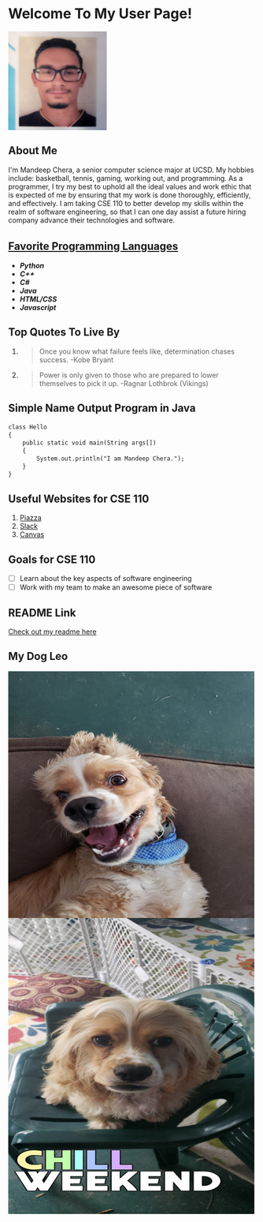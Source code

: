 # Welcome To My User Page!

<img src=images/profile.jpg width=200 height=200 align=center>

## **About Me**

I'm Mandeep Chera, a senior computer science major at UCSD. My hobbies include: basketball, tennis, gaming, working out, and programming. As a programmer, I try my best to uphold all the ideal values and work ethic that is expected of me by ensuring that my work is done thoroughly, efficiently, and effectively. I am taking CSE 110 to better develop my skills within the realm of software engineering, so that I can one day assist a future hiring company advance their technologies and software.

###### 

## [**Favorite Programming Languages**](README.md)

- ***Python***
- ***C++***
- ***C#***
- ***Java***
- ***HTML/CSS***
- ***Javascript***

## **Top Quotes To Live By**

1. > Once you know what failure feels like, determination chases success. -Kobe Bryant

2. > Power is only given to those who are prepared to lower themselves to pick it up. -Ragnar Lothbrok (Vikings)

## **Simple Name Output Program in Java**

```
class Hello
{
    public static void main(String args[])
    {
        System.out.println("I am Mandeep Chera.");
    }
}
```

## **Useful Websites for CSE 110**

1. [Piazza](https://piazza.com/)
2. [Slack](https://slack.com/)
3. [Canvas](https://canvas.ucsd.edu/)

## **Goals for CSE 110**

- [ ] Learn about the key aspects of software engineering
- [ ] Work with my team to make an awesome piece of software

## **README Link**

[Check out my readme here](README.md)

## **My Dog Leo**

<img src=images/leo1.jpg width=500 height=500 align=center>

<img src=images/leo2.jpg width=500 height=600 align=center>
